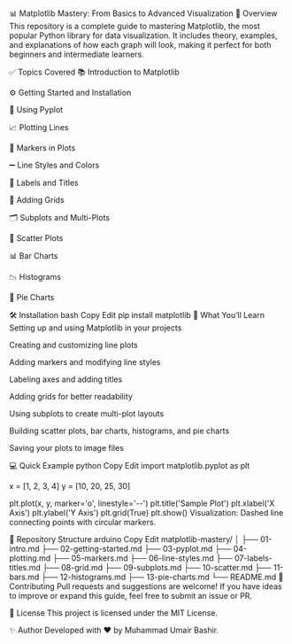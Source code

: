 📊 Matplotlib Mastery: From Basics to Advanced Visualization
🌟 Overview
This repository is a complete guide to mastering Matplotlib, the most popular Python library for data visualization. It includes theory, examples, and explanations of how each graph will look, making it perfect for both beginners and intermediate learners.

✅ Topics Covered
📚 Introduction to Matplotlib

⚙️ Getting Started and Installation

🎨 Using Pyplot

📈 Plotting Lines

🔵 Markers in Plots

➖ Line Styles and Colors

📝 Labels and Titles

🔳 Adding Grids

🗂️ Subplots and Multi-Plots

🔴 Scatter Plots

📊 Bar Charts

📉 Histograms

🥧 Pie Charts

🛠️ Installation
bash
Copy
Edit
pip install matplotlib
📘 What You’ll Learn
Setting up and using Matplotlib in your projects

Creating and customizing line plots

Adding markers and modifying line styles

Labeling axes and adding titles

Adding grids for better readability

Using subplots to create multi-plot layouts

Building scatter plots, bar charts, histograms, and pie charts

Saving your plots to image files

💻 Quick Example
python
Copy
Edit
import matplotlib.pyplot as plt

x = [1, 2, 3, 4]
y = [10, 20, 25, 30]

plt.plot(x, y, marker='o', linestyle='--')
plt.title('Sample Plot')
plt.xlabel('X Axis')
plt.ylabel('Y Axis')
plt.grid(True)
plt.show()
Visualization: Dashed line connecting points with circular markers.

📂 Repository Structure
arduino
Copy
Edit
matplotlib-mastery/
│
├── 01-intro.md
├── 02-getting-started.md
├── 03-pyplot.md
├── 04-plotting.md
├── 05-markers.md
├── 06-line-styles.md
├── 07-labels-titles.md
├── 08-grid.md
├── 09-subplots.md
├── 10-scatter.md
├── 11-bars.md
├── 12-histograms.md
├── 13-pie-charts.md
└── README.md
🌟 Contributing
Pull requests and suggestions are welcome! If you have ideas to improve or expand this guide, feel free to submit an issue or PR.

📜 License
This project is licensed under the MIT License.

✨ Author
Developed with ❤️ by Muhammad Umair Bashir.
